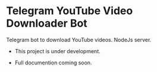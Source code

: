 # Telegram YouTube Video Downloader Bot

Telegram bot to download YouTube videos. NodeJs server.

- This project is under development.

* Full documention coming soon.
